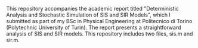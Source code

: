 This repository accompanies the academic report titled "Deterministic Analysis and Stochastic Simulation of SIS and SIR Models", which I submitted as part of my BSc in Physical Engineering at Politecnico di Torino (Polytechnic University of Turin). The report presents a straightforward analysis of SIS and SIR models. This repository includes two files, sis.m and sir.m.
